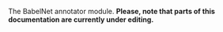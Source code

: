 The BabelNet annotator module.
**Please, note that parts of this documentation are currently under editing.**

